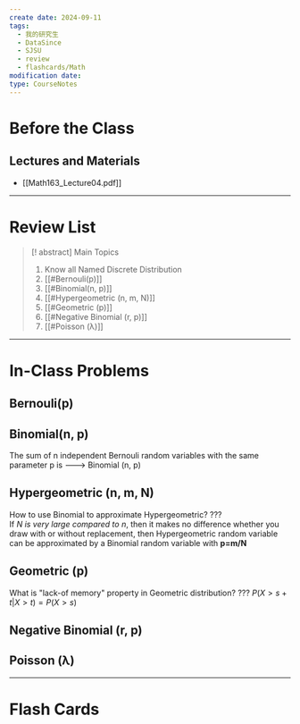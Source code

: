 ```yaml
---
create date: 2024-09-11
tags:
  - 我的研究生
  - DataSince
  - SJSU
  - review
  - flashcards/Math
modification date: 
type: CourseNotes
---
```


# Before the Class
## Lectures and Materials
- [[Math163_Lecture04.pdf]]
---
# Review List
>[! abstract] Main Topics
>1. Know all Named Discrete Distribution
>	1. [[#Bernouli(p)]]
>	2. [[#Binomial(n, p)]]
>	3. [[#Hypergeometric (n, m, N)]]
>	4. [[#Geometric (p)]]
>	5. [[#Negative Binomial (r, p)]]
>	6. [[#Poisson (λ)]]

---
# In-Class Problems
## Bernouli(p)
## Binomial(n, p)

The sum of n independent Bernouli random variables with the same parameter p is ---> Binomial (n, p)
## Hypergeometric (n, m, N)
How to use Binomial to approximate Hypergeometric?
???  
If *N is very large compared to n*, then it makes no difference whether you draw with or without replacement, then Hypergeometric random variable can be approximated by a Binomial random variable with **p=m/N**
## Geometric (p)
What is "lack-of memory" property in Geometric distribution?
???
$P(X>s+t|X>t)=P(X>s)$
## Negative Binomial (r, p)
## Poisson (λ)

---

# Flash Cards
